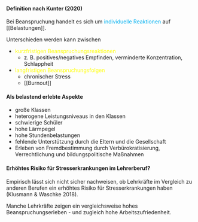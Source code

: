 
#### Definition nach Kunter (2020)

Bei Beanspruchung handelt es sich um <span style="color:rgb(0, 176, 240)">individuelle Reaktionen</span> auf [[Belastungen]].

Unterschieden werden kann zwischen 
- <span style="color:rgb(255, 255, 0)">kurzfristigen Beanspruchungsreaktionen</span>
	- z. B. positives/negatives Empfinden, verminderte Konzentration, Schlappheit
- <span style="color:rgb(255, 255, 0)">langfristigen Beanspruchungsfolgen</span>
	- chronischer Stress
	- [[Burnout]]

#### Als belastend erlebte Aspekte

- große Klassen
- heterogene Leistungsniveaus in den Klassen
- schwierige Schüler
- hohe Lärmpegel 
- hohe Stundenbelastungen
- fehlende Unterstützung durch die Eltern und die Gesellschaft
- Erleben von Fremdbestimmung durch Verbürokratisierung, Verrechtlichung und bildungspolitische Maßnahmen

#### Erhöhtes Risiko für Stresserkrankungen im Lehrerberuf?
Empirisch lässt sich nicht sicher nachweisen, ob Lehrkräfte im Vergleich zu anderen Berufen ein erhöhtes Risiko für
Stresserkrankungen haben (Klusmann & Waschke 2018).

Manche Lehrkräfte zeigen ein vergleichsweise hohes
Beanspruchungserleben - und zugleich hohe Arbeitszufriedenheit. 
